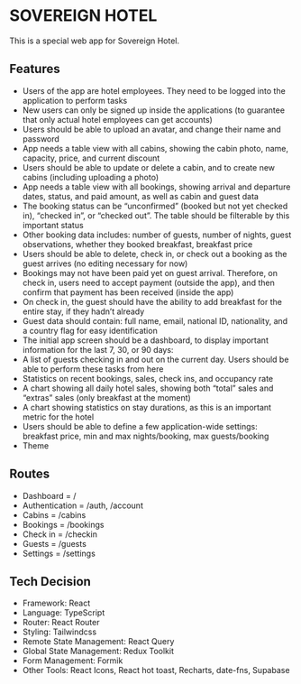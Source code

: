 # SOVEREIGN HOTEL 

 This is a special web app for Sovereign Hotel.


## Features

* Users of the app are hotel employees. They need to be logged into the application to perform tasks
* New users can only be signed up inside the applications (to guarantee that only actual hotel employees can get accounts)
* Users should be able to upload an avatar, and change their name and password
* App needs a table view with all cabins, showing the cabin photo, name, capacity, price, and current discount
* Users should be able to update or delete a cabin, and to create new cabins (including uploading a photo)
* App needs a table view with all bookings, showing arrival and departure dates, status, and paid amount, as well as cabin and guest data
* The booking status can be “unconfirmed” (booked but not yet checked in), “checked in”, or “checked out”. The table should be filterable
    by this important status
* Other booking data includes: number of guests, number of nights, guest observations, whether they booked breakfast, breakfast price
* Users should be able to delete, check in, or check out a booking as the guest arrives (no editing necessary for now)
* Bookings may not have been paid yet on guest arrival. Therefore, on check in, users need to accept payment (outside the app), and
    then confirm that payment has been received (inside the app)
* On check in, the guest should have the ability to add breakfast for the entire stay, if they hadn’t already
* Guest data should contain: full name, email, national ID, nationality, and a country flag for easy identification
* The initial app screen should be a dashboard, to display important information for the last 7, 30, or 90 days:
* A list of guests checking in and out on the current day. Users should be able to perform these tasks from here
* Statistics on recent bookings, sales, check ins, and occupancy rate
* A chart showing all daily hotel sales, showing both “total” sales and “extras” sales (only breakfast at the moment)
* A chart showing statistics on stay durations, as this is an important metric for the hotel
* Users should be able to define a few application-wide settings: breakfast price, min and max nights/booking, max guests/booking
* Theme

## Routes

* Dashboard = /
* Authentication = /auth, /account
* Cabins = /cabins
* Bookings = /bookings
* Check in = /checkin
* Guests = /guests
* Settings = /settings

## Tech Decision

* Framework: React
* Language: TypeScript
* Router: React Router
* Styling: Tailwindcss
* Remote State Management: React Query
* Global State Management: Redux Toolkit
* Form Management: Formik
* Other Tools: React Icons, React hot toast, Recharts, date-fns, Supabase